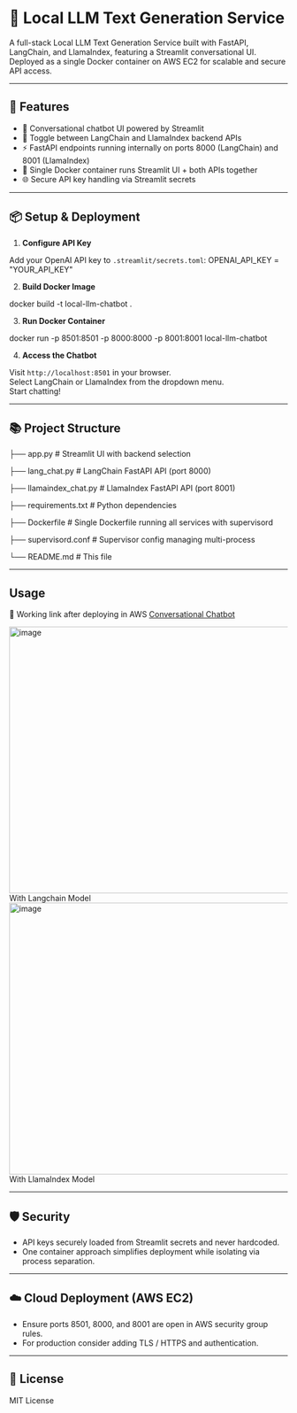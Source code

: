 # 🤖 Local LLM Text Generation Service

A full-stack Local LLM Text Generation Service built with FastAPI, LangChain, and LlamaIndex, featuring a Streamlit conversational UI. Deployed as a single Docker container on AWS EC2 for scalable and secure API access.

---

## 🚀 Features

- 💬 Conversational chatbot UI powered by Streamlit  
- 🧠 Toggle between LangChain and LlamaIndex backend APIs  
- ⚡️ FastAPI endpoints running internally on ports 8000 (LangChain) and 8001 (LlamaIndex)  
- 🐳 Single Docker container runs Streamlit UI + both APIs together  
- 🌐 Secure API key handling via Streamlit secrets  

---

## 📦 Setup & Deployment

1. **Configure API Key**  

  Add your OpenAI API key to `.streamlit/secrets.toml`:
  OPENAI_API_KEY = "YOUR_API_KEY"
   
2. **Build Docker Image**  
 
 docker build -t local-llm-chatbot .

3. **Run Docker Container**  

 docker run -p 8501:8501 -p 8000:8000 -p 8001:8001 local-llm-chatbot

4. **Access the Chatbot**  

 Visit `http://localhost:8501` in your browser.  
 Select LangChain or LlamaIndex from the dropdown menu.  
 Start chatting!

---

## 📚 Project Structure


├── app.py # Streamlit UI with backend selection

├── lang_chat.py # LangChain FastAPI API (port 8000)

├── llamaindex_chat.py # LlamaIndex FastAPI API (port 8001)

├── requirements.txt # Python dependencies

├── Dockerfile # Single Dockerfile running all services with supervisord

├── supervisord.conf # Supervisor config managing multi-process

└── README.md # This file


---
## Usage 
💬 Working link after deploying in AWS [Conversational Chatbot](http://34.228.167.130:8501/)

<img width="683" height="482" alt="image" src="https://github.com/user-attachments/assets/72998995-8d0d-40ba-ba5f-0be8970599a5" />
With Langchain Model

<img width="656" height="491" alt="image" src="https://github.com/user-attachments/assets/0f3081bc-c616-4b9c-bc7f-a545e3ff528a" />
With LlamaIndex Model

---

## 🛡️ Security

- API keys securely loaded from Streamlit secrets and never hardcoded.
- One container approach simplifies deployment while isolating via process separation.

---

## ☁️ Cloud Deployment (AWS EC2)

- Ensure ports 8501, 8000, and 8001 are open in AWS security group rules.
- For production consider adding TLS / HTTPS and authentication.

---

## 🏁 License

MIT License  
